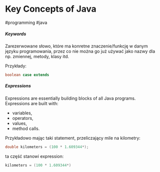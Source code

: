 # Key Concepts of Java
#programming #java

##### Keywords
Zarezerwowane słowo, które ma konretne znaczenie/funkcję w danym języku programowania, przez co nie można go już używać jako nazwy dla np. zmiennej, metody, klasy itd.

Przykłady: 
```java
boolean case extends
```

##### Expressions
Expressions are essentially building blocks of all Java programs.
Expressions are built with: 
- variables, 
- operators, 
- values, 
- method calls.

Przykładowo mając taki statement, przeliczający mile na kilometry:
```java
double kilometers = (100 * 1.609344*);
```
ta część stanowi expression:
```java
kilometers = (100 * 1.609344*)
```